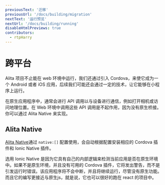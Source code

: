 ```yaml
---
previousText: '迁移'
previousUrl: '/docs/building/migration'
nextText: '运行预览'
nextUrl: '/docs/building/running'
disableHtmlPreviews: true
contributors:
  - rtpHarry
---
```


# 跨平台

Alita 项目不止能在 web 环境中运行，我们还通过引入 Cordova，来使它成为一个 Android 或者 iOS 应用，后续我们可能还会通过一定的技术，让它能够在小程序上运行。

在原生应用程序中，通常会进行 API 调用以与设备进行通信，例如打开相机或访问地理位置。在 Web 环境中调用这些 API 调用是不起作用，因为没有原生桥接。你可以通过 Alita Native 来实现。

## Alita Native

<a href="/docs/native">Alita Native</a>通过 `native:[]` 配置使用，会自动根据配置安装相应的 Cordova 插件和 Ionic Native 插件。

选用 Ionic Native 是因为它具有自己的内部逻辑来检测当前应用是否在原生环境中。如果不是原生环境，并且没有可用的 Cordova 插件，它将发出警告，而不是引发运行时错误。该应用程序将不会中断，并且将继续运行，尽管没有原生功能。而且它的编写更接近与原生js，就是说，它也可以很好的跑在 react 的项目中。
